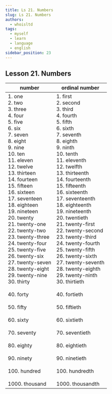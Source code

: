 ```yaml
---
title: Ls 21. Numbers
slug: Ls 21. Numbers
authors:
  - whoisltd
tags:
  - myself
  - learn
  - language
  - english
sidebar_position: 23
---
```

## Lesson 21. Numbers

|number|ordinal number|
|---|---|
|1. one<br/>2. two<br/>3. three<br/>4. four<br/>5. five<br/>6. six<br/>7. seven<br/>8. eight<br/>9. nine<br/>10. ten<br/>11. eleven<br/>12. twelve<br/>13. thirteen<br/>14. fourteen<br/>15. fifteen<br/>16. sixteen<br/>17. seventeen<br/>18. eighteen<br/>19. nineteen<br/>20. twenty<br/>21. twenty-one<br/>22. twenty-two<br/>23. twenty-three<br/>24. twenty-four<br/>25. twenty-five<br/>26. twenty-six<br/>27. twenty-seven<br/>28. twenty-eight<br/>29. twenty-nine<br/>30. thirty<br/><br/>40. forty<br/><br/>50. fifty<br/><br/>60. sixty<br/><br/>70. seventy<br/><br/>80. eighty<br/><br/>90. ninety<br/><br/>100. hundred<br/><br/>1000. thousand|1. first<br/>2. second<br/>3. third<br/>4. fourth<br/>5. fifth<br/>6. sixth<br/>7. seventh<br/>8. eighth<br/>9. ninth<br/>10. tenth<br/>11. eleventh<br/>12. twelfth<br/>13. thirteenth<br/>14. fourteenth<br/>15. fifteenth<br/>16. sixteenth<br/>17. seventeenth<br/>18. eighteenth<br/>19. nineteenth<br/>20. twentieth<br/>21. twenty-first<br/>22. twenty-second<br/>23. twenty-third<br/>24. twenty-fourth<br/>25. twenty-fifth<br/>26. twenty-sixth<br/>27. twenty-seventh<br/>28. twenty-eighth<br/>29. twenty-ninth<br/>30. thirtieth<br/><br/>40. fortieth<br/><br/>50. fiftieth<br/><br/>60. sixtieth<br/><br/>70. seventieth<br/><br/>80. eightieth<br/><br/>90. ninetieth<br/><br/>100. hundredth<br/><br/>1000. thousandth|
